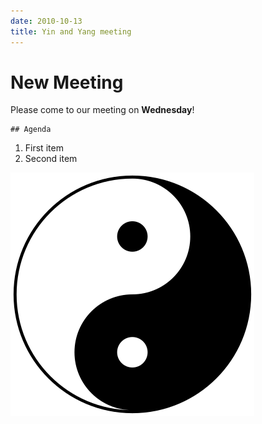```yaml
---
date: 2010-10-13
title: Yin and Yang meeting
---
```


# New Meeting

Please come to our meeting on **Wednesday**!

```
## Agenda
```

1. First item
2. Second item
     
![yin and yang](yinyang.png)
